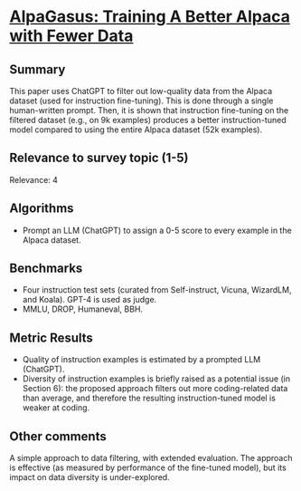 # [AlpaGasus: Training A Better Alpaca with Fewer Data](https://arxiv.org/abs/2307.08701)

## Summary

This paper uses ChatGPT to filter out low-quality data from the Alpaca dataset (used for instruction fine-tuning). This is done through a single human-written prompt. Then, it is shown that instruction fine-tuning on the filtered dataset (e.g., on 9k examples) produces a better instruction-tuned model compared to using the entire Alpaca dataset (52k examples).

## Relevance to survey topic (1-5)

Relevance: 4

## Algorithms

- Prompt an LLM (ChatGPT) to assign a 0-5 score to every example in the Alpaca dataset.

## Benchmarks

- Four instruction test sets (curated from Self-instruct, Vicuna, WizardLM, and Koala). GPT-4 is used as judge.
- MMLU, DROP, Humaneval, BBH.

## Metric Results

- Quality of instruction examples is estimated by a prompted LLM (ChatGPT).
- Diversity of instruction examples is briefly raised as a potential issue (in Section 6): the proposed approach filters out more coding-related data than average, and therefore the resulting instruction-tuned model is weaker at coding.


## Other comments

A simple approach to data filtering, with extended evaluation. The approach is effective (as measured by performance of the fine-tuned model), but its impact on data diversity is under-explored.
